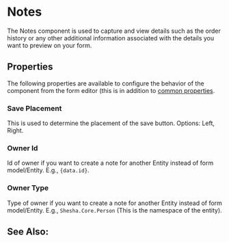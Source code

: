 # Notes

The Notes component is used to capture and view details such as the order history or any other additional information associated with the details you want to preview on your form.

[//]: # '<iframe width="100%" height="500" src="https://pd-docs-adminportal-test.shesha.dev/shesha/forms-designer/?id=edaf6336-94e0-4883-be85-ffa500fd474b" title="Notes Component" ></iframe>'

## Properties

The following properties are available to configure the behavior of the component from the form editor (this is in addition to [common properties](/docs/front-end-basics/form-components/common-component-properties).

### Save Placement

 This is used to determine the placement of the save button. Options: Left, Right.

### Owner Id

 Id of owner if you want to create a note for another Entity instead of form model/Entity. E.g., `{data.id}`.

### Owner Type

 Type of owner if you want to create a note for another Entity instead of form model/Entity. E.g., `Shesha.Core.Person` (This is the namespace of the entity).

## See Also:

<!-- - [Notes Fundamentals](/fundamentals/notes) -->
